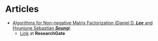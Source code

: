 # Articles

- [Algorithms for Non-negative Matrix Factorization (Daniel D. **_Lee_** and Hyunjune Sebastian **_Seung_**)]() 
  - [Link](https://www.researchgate.net/publication/2538030_Algorithms_for_Non-negative_Matrix_Factorization) at **ResearchGate**
